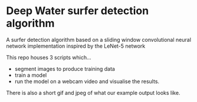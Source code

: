 # Deep Water surfer detection algorithm

A surfer detection algorithm based on a sliding window convolutional neural network implementation inspired by the LeNet-5 network

This repo houses 3 scripts which...
- segment images to produce training data
- train a model
- run the model on a webcam video and visualise the results.

There is also a short gif and jpeg of what our example output looks like.
  